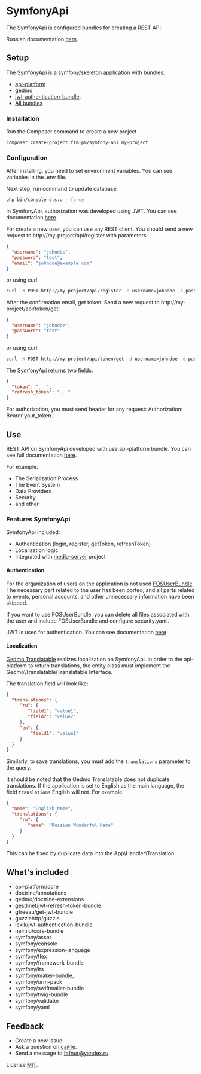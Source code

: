 # SymfonyApi

The SymfonyApi is configured bundles for creating a REST API.

Russian documentation [here][doc].

## Setup

The SymfonyApi is a [symfony/skeleton][symfonySkeleton] application with bundles: 

* [api-platform][apiPlatform]
* [gedmo][gedmo]
* [jwt-authentication-bundle][jwt].
* [All bundles](#bundles) 

### Installation

Run the Composer command to create a new project
```bash
composer create-project ftm-pm/symfony-api my-project
```

### Configuration

After installing, you need to set environment variables. You can see variables in the .env file. 

Next step, run command to update database.
```bash
php bin/console d:s:u --force
```

In SymfonyApi, authorization was developed using JWT. You can see documentation [here][jwt].

For create a new user, you can use any REST client. You should send a new request to 
http://my-project/api/register with parameters:
```json
{
  "username": "johndoe",
  "password": "test",
  "email": "johndoe@example.com"
}
```

or using curl
```bash
curl -X POST http://my-project/api/register -d username=johndoe -d password=test -d email=johndoe@example.com
```
After the confirmation email, get token. Send a new request to http://my-project/api/token/get:
```json
{
  "username": "johndoe",
  "password": "test"
}
```

or using curl
```bash
curl -X POST http://my-project/api/token/get -d username=johndoe -d password=test
```

The SymfonyApi returns two fields: 
```json
{
  "token": "...",
  "refresh_token": "..."
}
```

For authorization, you must send header for any request: Authorization: Bearer your_token.

## Use

REST API on SymfonyApi developed with use api-platform bundle. You can see full documentation 
[here][apiPlatformDoc].

For example:
* The Serialization Process
* The Event System
* Data Providers
* Security
* and other

### Features SymfonyApi

SymfonyApi included:
* Authentication (login, register, getToken, refreshToken)
* Localization logic
* Integrated with [media-server][mediaServer] project

#### Authentication

For the organization of users on the application is not used [FOSUserBundle][fosUser]. 
The necessary part related to the user has been ported, and all parts related to events,
 personal accounts, and other unnecessary information have been skipped.

If you want to use FOSUserBundle, you can delete all files associated with the user 
 and include FOSUserBundle and configure security.yaml.

JWT is used for authentication. You can see documentation [here][apiPlatformDoc].

#### Localization

[Gedmo Translatable][gedmoTtranslatable] realizes localization on SymfonyApi. 
In order to the api-platform to return translations, the entity class must implement the 
Gedmo\Translatable\Translatable Interface.
  
The translation field will look like:
```json
{
  "translations": {
     "ru": {
        "field1": "value1",
        "field2": "value2"
     },
     "en": {
         "field1": "value1"
     }
  }
}
``` 

Similarly, to save translations, you must add the ``translations`` parameter to the query.

It should be noted that the Gedmo Translatable does not duplicate translations. 
If the application is set to English as the main language, the field `translations` 
English will not. For example:
```json
{
  "name": "English Name",
  "translations": {
     "ru": {
        "name": "Russian Wonderful Name"
     }
  }
}
``` 
This can be fixed by duplicate data into the App\Handler\Translation.

<a name="bundles"><h2>What's included</h2></a>
* api-platform/core
* doctrine/annotations
* gedmo/doctrine-extensions
* gesdinet/jwt-refresh-token-bundle
* gfreeau/get-jwt-bundle
* guzzlehttp/guzzle
* lexik/jwt-authentication-bundle
* nelmio/cors-bundle
* symfony/asset
* symfony/console
* symfony/expression-language
* symfony/flex
* symfony/framework-bundle
* symfony/lts
* symfony/maker-bundle,
* symfony/orm-pack
* symfony/swiftmailer-bundle
* symfony/twig-bundle
* symfony/validator
* symfony/yaml
         
## Feedback
 
* Create a new issue
* Ask a question on [сайте](https://ftm.pm).
* Send a message to fafnur@yandex.ru

License [MIT][license].

[symfonySkeleton]: https://github.com/symfony/skeleton
[apiPlatform]: https://github.com/api-platform/api-platform
[apiPlatformDoc]: https://api-platform.com/docs/core
[doc]: https://github.com/ftm-pm/symfony-api/blob/master/docs/ru/readme.md
[gedmo]: https://github.com/Atlantic18/DoctrineExtensions
[gedmoTtranslatable]: https://github.com/Atlantic18/DoctrineExtensions/blob/v2.4.x/doc/translatable.md
[jwt]: https://github.com/lexik/LexikJWTAuthenticationBundle
[composer]: https://getcomposer.org/
[license]: https://github.com/ftm-pm/media-server/blob/master/LICENSE.txt
[mediaServer]: https://github.com/ftm-pm/media-server
[fosUser]: https://github.com/FriendsOfSymfony/FOSUserBundle

